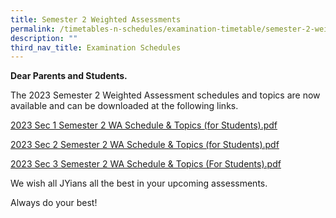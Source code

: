 ```yaml
---
title: Semester 2 Weighted Assessments
permalink: /timetables-n-schedules/examination-timetable/semester-2-weighted-assessments/
description: ""
third_nav_title: Examination Schedules
---
```

<p><strong>Dear Parents and Students.</strong></p>
<p>The 2023 Semester 2 Weighted Assessment schedules and topics are now available and can be downloaded at the following links.</p>

<a href="https://go.gov.sg/2023s1sem2watopics">2023 Sec 1 Semester 2 WA Schedule &amp; Topics (for Students).pdf </a>

<a href="https://go.gov.sg/2012s2sem2topics">2023 Sec 2 Semester 2 WA Schedule &amp; Topics (for Students).pdf</a>

<a href="https://go.gov.sg/2023s3sem2topics">2023 Sec 3 Semester 2 WA Schedule &amp; Topics (For Students).pdf</a>


<p>We wish all JYians all the best in your upcoming assessments.</p>
<p>Always do your best!</p>